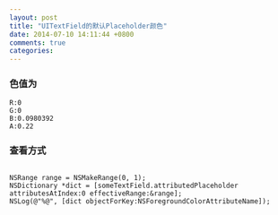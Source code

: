 ```yaml
---
layout: post
title: "UITextField的默认Placeholder颜色"
date: 2014-07-10 14:11:44 +0800
comments: true
categories: 
---
```



### 色值为

```
R:0
G:0
B:0.0980392
A:0.22
```

### 查看方式
```objc

NSRange range = NSMakeRange(0, 1);
NSDictionary *dict = [someTextField.attributedPlaceholder attributesAtIndex:0 effectiveRange:&range];
NSLog(@"%@", [dict objectForKey:NSForegroundColorAttributeName]);

```

